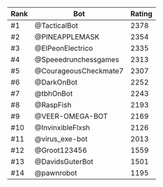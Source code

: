 Rank|Bot|Rating
---|---|---
#1|@TacticalBot|2378
#2|@PINEAPPLEMASK|2354
#3|@ElPeonElectrico|2335
#4|@Speeedrunchessgames|2313
#5|@CourageousCheckmate7|2307
#6|@DarkOnBot|2252
#7|@tbhOnBot|2243
#8|@RaspFish|2193
#9|@VEER-OMEGA-BOT|2169
#10|@InvinxibleFlxsh|2126
#11|@virus_exe-bot|2013
#12|@Groot123456|1559
#13|@DavidsGuterBot|1501
#14|@pawnrobot|1195
